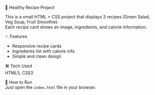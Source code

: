 🍴 Healthy Recipe Project  

This is a small HTML + CSS project that displays 3 recipes (Green Salad, Veg Soup, Fruit Smoothie).  
Each recipe card shows an image, ingredients, and calorie information.  

✨ Features  
- Responsive recipe cards  
- Ingredients list with calorie info  
- Simple and clean design  

 🛠 Tech Used  
HTML5, CSS3  

🚀 How to Run  
Just open the `index.html` file in your browser.  
